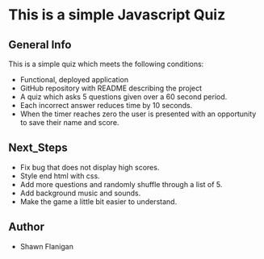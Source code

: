# This is a simple Javascript Quiz

## General Info
This is a simple quiz which meets the following conditions:
* Functional, deployed application
* GitHub repository with README describing the project
* A quiz which asks 5 questions given over a 60 second period.
* Each incorrect answer reduces time by 10 seconds.
* When the timer reaches zero the user is presented with an opportunity to save their name and score. 


## Next_Steps  
- Fix bug that does not display high scores.
- Style end html with css.
- Add more questions and randomly shuffle through a list of 5.
- Add background music and sounds.
- Make the game a little bit easier to understand.

## Author
- Shawn Flanigan